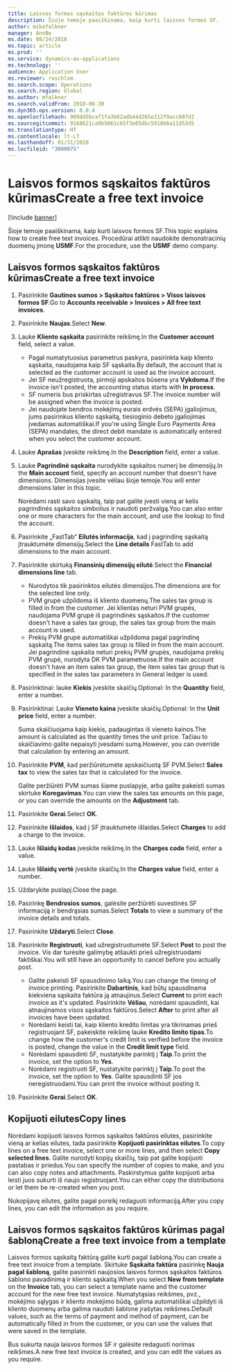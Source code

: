 ```yaml
---
title: Laisvos formos sąskaitos faktūros kūrimas
description: Šioje temoje paaiškinama, kaip kurti laisvos formos SF.
author: mikefalkner
manager: AnnBe
ms.date: 08/24/2018
ms.topic: article
ms.prod: ''
ms.service: dynamics-ax-applications
ms.technology: ''
audience: Application User
ms.reviewer: roschlom
ms.search.scope: Operations
ms.search.region: Global
ms.author: mfalkner
ms.search.validFrom: 2018-08-30
ms.dyn365.ops.version: 8.0.4
ms.openlocfilehash: 909dd5bcaf1fa3b82adb44d265e312f9acc607d2
ms.sourcegitcommit: 9168621ca9b5061c65f3e05dbc5918b6a11d53d5
ms.translationtype: HT
ms.contentlocale: lt-LT
ms.lasthandoff: 01/31/2020
ms.locfileid: "3000075"
---
```

# <a name="create-a-free-text-invoice"></a><span data-ttu-id="37e5d-103">Laisvos formos sąskaitos faktūros kūrimas</span><span class="sxs-lookup"><span data-stu-id="37e5d-103">Create a free text invoice</span></span>

[!include [banner](../includes/banner.md)]

<span data-ttu-id="37e5d-104">Šioje temoje paaiškinama, kaip kurti laisvos formos SF.</span><span class="sxs-lookup"><span data-stu-id="37e5d-104">This topic explains how to create free text invoices.</span></span> <span data-ttu-id="37e5d-105">Procedūrai atlikti naudokite demonstracinių duomenų įmonę **USMF**.</span><span class="sxs-lookup"><span data-stu-id="37e5d-105">For the procedure, use the **USMF** demo company.</span></span>

## <a name="create-a-free-text-invoice"></a><span data-ttu-id="37e5d-106">Laisvos formos sąskaitos faktūros kūrimas</span><span class="sxs-lookup"><span data-stu-id="37e5d-106">Create a free text invoice</span></span>

1. <span data-ttu-id="37e5d-107">Pasirinkite **Gautinos sumos \> Sąskaitos faktūros \> Visos laisvos formos SF**.</span><span class="sxs-lookup"><span data-stu-id="37e5d-107">Go to **Accounts receivable \> Invoices \> All free text invoices**.</span></span>
2. <span data-ttu-id="37e5d-108">Pasirinkite **Naujas**.</span><span class="sxs-lookup"><span data-stu-id="37e5d-108">Select **New**.</span></span>
3. <span data-ttu-id="37e5d-109">Lauke **Kliento sąskaita** pasirinkite reikšmę.</span><span class="sxs-lookup"><span data-stu-id="37e5d-109">In the **Customer account** field, select a value.</span></span>

    * <span data-ttu-id="37e5d-110">Pagal numatytuosius parametrus paskyra, pasirinkta kaip kliento sąskaita, naudojama kaip SF sąskaita.</span><span class="sxs-lookup"><span data-stu-id="37e5d-110">By default, the account that is selected as the customer account is used as the invoice account.</span></span>
    * <span data-ttu-id="37e5d-111">Jei SF neužregistruota, pirmoji apskaitos būsena yra **Vykdoma**.</span><span class="sxs-lookup"><span data-stu-id="37e5d-111">If the invoice isn't posted, the accounting status starts with **In process**.</span></span>
    * <span data-ttu-id="37e5d-112">SF numeris bus priskirtas užregistravus SF.</span><span class="sxs-lookup"><span data-stu-id="37e5d-112">The invoice number will be assigned when the invoice is posted.</span></span>
    * <span data-ttu-id="37e5d-113">Jei naudojate bendros mokėjimų eurais erdvės (SEPA) įgaliojimus, jums pasirinkus kliento sąskaitą, tiesioginio debeto įgaliojimas įvedamas automatiškai.</span><span class="sxs-lookup"><span data-stu-id="37e5d-113">If you're using Single Euro Payments Area (SEPA) mandates, the direct debit mandate is automatically entered when you select the customer account.</span></span>

4. <span data-ttu-id="37e5d-114">Lauke **Aprašas** įveskite reikšmę.</span><span class="sxs-lookup"><span data-stu-id="37e5d-114">In the **Description** field, enter a value.</span></span>
5. <span data-ttu-id="37e5d-115">Lauke **Pagrindinė sąskaita** nurodykite sąskaitos numerį be dimensijų.</span><span class="sxs-lookup"><span data-stu-id="37e5d-115">In the **Main account** field, specify an account number that doesn't have dimensions.</span></span> <span data-ttu-id="37e5d-116">Dimensijas įvesite vėliau šioje temoje.</span><span class="sxs-lookup"><span data-stu-id="37e5d-116">You will enter dimensions later in this topic.</span></span>

    <span data-ttu-id="37e5d-117">Norėdami rasti savo sąskaitą, taip pat galite įvesti vieną ar kelis pagrindinės sąskaitos simbolius ir naudoti peržvalgą.</span><span class="sxs-lookup"><span data-stu-id="37e5d-117">You can also enter one or more characters for the main account, and use the lookup to find the account.</span></span>

6. <span data-ttu-id="37e5d-118">Pasirinkite „FastTab“ **Eilutės informacija**, kad į pagrindinę sąskaitą įtrauktumėte dimensijų.</span><span class="sxs-lookup"><span data-stu-id="37e5d-118">Select the **Line details** FastTab to add dimensions to the main account.</span></span>
7. <span data-ttu-id="37e5d-119">Pasirinkite skirtuką **Finansinių dimensijų eilutė**.</span><span class="sxs-lookup"><span data-stu-id="37e5d-119">Select the **Financial dimensions line** tab.</span></span>

    * <span data-ttu-id="37e5d-120">Nurodytos tik pasirinktos eilutės dimensijos.</span><span class="sxs-lookup"><span data-stu-id="37e5d-120">The dimensions are for the selected line only.</span></span>
    * <span data-ttu-id="37e5d-121">PVM grupė užpildoma iš kliento duomenų.</span><span class="sxs-lookup"><span data-stu-id="37e5d-121">The sales tax group is filled in from the customer.</span></span> <span data-ttu-id="37e5d-122">Jei klientas neturi PVM grupės, naudojama PVM grupė iš pagrindinės sąskaitos.</span><span class="sxs-lookup"><span data-stu-id="37e5d-122">If the customer doesn't have a sales tax group, the sales tax group from the main account is used.</span></span>
    * <span data-ttu-id="37e5d-123">Prekių PVM grupė automatiškai užpildoma pagal pagrindinę sąskaitą.</span><span class="sxs-lookup"><span data-stu-id="37e5d-123">The items sales tax group is filled in from the main account.</span></span> <span data-ttu-id="37e5d-124">Jei pagrindinė sąskaita neturi prekių PVM grupės, naudojama prekių PVM grupė, nurodyta DK PVM parametruose.</span><span class="sxs-lookup"><span data-stu-id="37e5d-124">If the main account doesn't have an item sales tax group, the item sales tax group that is specified in the sales tax parameters in General ledger is used.</span></span>

8. <span data-ttu-id="37e5d-125">Pasirinktinai: lauke **Kiekis** įveskite skaičių.</span><span class="sxs-lookup"><span data-stu-id="37e5d-125">Optional: In the **Quantity** field, enter a number.</span></span>
9. <span data-ttu-id="37e5d-126">Pasirinktinai: Lauke **Vieneto kaina** įveskite skaičių.</span><span class="sxs-lookup"><span data-stu-id="37e5d-126">Optional: In the **Unit price** field, enter a number.</span></span>

    <span data-ttu-id="37e5d-127">Suma skaičiuojama kaip kiekis, padaugintas iš vieneto kainos.</span><span class="sxs-lookup"><span data-stu-id="37e5d-127">The amount is calculated as the quantity times the unit price.</span></span> <span data-ttu-id="37e5d-128">Tačiau to skaičiavimo galite nepaisyti įvesdami sumą.</span><span class="sxs-lookup"><span data-stu-id="37e5d-128">However, you can override that calculation by entering an amount.</span></span>

10. <span data-ttu-id="37e5d-129">Pasirinkite **PVM**, kad peržiūrėtumėte apskaičiuotą SF PVM.</span><span class="sxs-lookup"><span data-stu-id="37e5d-129">Select **Sales tax** to view the sales tax that is calculated for the invoice.</span></span>

    <span data-ttu-id="37e5d-130">Galite peržiūrėti PVM sumas šiame puslapyje, arba galite pakeisti sumas skirtuke **Koregavimas**.</span><span class="sxs-lookup"><span data-stu-id="37e5d-130">You can view the sales tax amounts on this page, or you can override the amounts on the **Adjustment** tab.</span></span>

11. <span data-ttu-id="37e5d-131">Pasirinkite **Gerai**.</span><span class="sxs-lookup"><span data-stu-id="37e5d-131">Select **OK**.</span></span>
12. <span data-ttu-id="37e5d-132">Pasirinkite **Išlaidos**, kad į SF įtrauktumėte išlaidas.</span><span class="sxs-lookup"><span data-stu-id="37e5d-132">Select **Charges** to add a charge to the invoice.</span></span>
13. <span data-ttu-id="37e5d-133">Lauke **Išlaidų kodas** įveskite reikšmę.</span><span class="sxs-lookup"><span data-stu-id="37e5d-133">In the **Charges code** field, enter a value.</span></span>
14. <span data-ttu-id="37e5d-134">Lauke **Išlaidų vertė** įveskite skaičių.</span><span class="sxs-lookup"><span data-stu-id="37e5d-134">In the **Charges value** field, enter a number.</span></span>
15. <span data-ttu-id="37e5d-135">Uždarykite puslapį.</span><span class="sxs-lookup"><span data-stu-id="37e5d-135">Close the page.</span></span>
16. <span data-ttu-id="37e5d-136">Pasirinkę **Bendrosios sumos**, galėsite peržiūrėti suvestinės SF informaciją ir bendrąsias sumas.</span><span class="sxs-lookup"><span data-stu-id="37e5d-136">Select **Totals** to view a summary of the invoice details and totals.</span></span>
17. <span data-ttu-id="37e5d-137">Pasirinkite **Uždaryti**.</span><span class="sxs-lookup"><span data-stu-id="37e5d-137">Select **Close**.</span></span>
18. <span data-ttu-id="37e5d-138">Pasirinkite **Registruoti**, kad užregistruotumėte SF.</span><span class="sxs-lookup"><span data-stu-id="37e5d-138">Select **Post** to post the invoice.</span></span> <span data-ttu-id="37e5d-139">Vis dar turėsite galimybę atšaukti prieš užregistruodami faktiškai.</span><span class="sxs-lookup"><span data-stu-id="37e5d-139">You will still have an opportunity to cancel before you actually post.</span></span>

    * <span data-ttu-id="37e5d-140">Galite pakeisti SF spausdinimo laiką.</span><span class="sxs-lookup"><span data-stu-id="37e5d-140">You can change the timing of invoice printing.</span></span> <span data-ttu-id="37e5d-141">Pasirinkite **Dabartinis**, kad būtų spausdinama kiekviena sąskaita faktūra ją atnaujinus.</span><span class="sxs-lookup"><span data-stu-id="37e5d-141">Select **Current** to print each invoice as it's updated.</span></span> <span data-ttu-id="37e5d-142">Pasirinkite **Vėliau**, norėdami spausdinti, kai atnaujinamos visos sąskaitos faktūros.</span><span class="sxs-lookup"><span data-stu-id="37e5d-142">Select **After** to print after all invoices have been updated.</span></span>
    * <span data-ttu-id="37e5d-143">Norėdami keisti tai, kaip kliento kredito limitas yra tikrinamas prieš registruojant SF, pakeiskite reikšmę lauke **Kredito limito tipas**.</span><span class="sxs-lookup"><span data-stu-id="37e5d-143">To change how the customer's credit limit is verified before the invoice is posted, change the value in the **Credit limit type** field.</span></span>
    * <span data-ttu-id="37e5d-144">Norėdami spausdinti SF, nustatykite parinktį į **Taip**.</span><span class="sxs-lookup"><span data-stu-id="37e5d-144">To print the invoice, set the option to **Yes**.</span></span>
    * <span data-ttu-id="37e5d-145">Norėdami registruoti SF, nustatykite parinktį į **Taip**.</span><span class="sxs-lookup"><span data-stu-id="37e5d-145">To post the invoice, set the option to **Yes**.</span></span> <span data-ttu-id="37e5d-146">Galite spausdinti SF jos neregistruodami.</span><span class="sxs-lookup"><span data-stu-id="37e5d-146">You can print the invoice without posting it.</span></span>

19. <span data-ttu-id="37e5d-147">Pasirinkite **Gerai**.</span><span class="sxs-lookup"><span data-stu-id="37e5d-147">Select **OK**.</span></span>

## <a name="copy-lines"></a><span data-ttu-id="37e5d-148">Kopijuoti eilutes</span><span class="sxs-lookup"><span data-stu-id="37e5d-148">Copy lines</span></span>
<span data-ttu-id="37e5d-149">Norėdami kopijuoti laisvos formos sąskaitos faktūros eilutes, pasirinkite vieną ar kelias eilutes, tada pasirinkite **Kopijuoti pasirinktas eilutes**.</span><span class="sxs-lookup"><span data-stu-id="37e5d-149">To copy lines on a free text invoice, select one or more lines, and then select **Copy selected lines**.</span></span> <span data-ttu-id="37e5d-150">Galite nurodyti kopijų skaičių, taip pat galite kopijuoti pastabas ir priedus.</span><span class="sxs-lookup"><span data-stu-id="37e5d-150">You can specify the number of copies to make, and you can also copy notes and attachments.</span></span> <span data-ttu-id="37e5d-151">Paskirstymus galite kopijuoti arba leisti juos sukurti iš naujo registruojant.</span><span class="sxs-lookup"><span data-stu-id="37e5d-151">You can either copy the distributions or let them be re-created when you post.</span></span>

<span data-ttu-id="37e5d-152">Nukopijavę eilutes, galite pagal poreikį redaguoti informaciją.</span><span class="sxs-lookup"><span data-stu-id="37e5d-152">After you copy lines, you can edit the information as you require.</span></span>

## <a name="create-a-free-text-invoice-from-a-template"></a><span data-ttu-id="37e5d-153">Laisvos formos sąskaitos faktūros kūrimas pagal šabloną</span><span class="sxs-lookup"><span data-stu-id="37e5d-153">Create a free text invoice from a template</span></span>
<span data-ttu-id="37e5d-154">Laisvos formos sąskaitą faktūrą galite kurti pagal šabloną.</span><span class="sxs-lookup"><span data-stu-id="37e5d-154">You can create a free text invoice from a template.</span></span> <span data-ttu-id="37e5d-155">Skirtuke **Sąskaita faktūra** pasirinkę **Nauja pagal šabloną**, galite pasirinkti naujosios laisvos formos sąskaitos faktūros šablono pavadinimą ir kliento sąskaitą.</span><span class="sxs-lookup"><span data-stu-id="37e5d-155">When you select **New from template** on the **Invoice** tab, you can select a template name and the customer account for the new free text invoice.</span></span> <span data-ttu-id="37e5d-156">Numatytąsias reikšmes, pvz., mokėjimo sąlygas ir kliento mokėjimo būdą, galima automatiškai užpildyti iš kliento duomenų arba galima naudoti šablone įrašytas reikšmes.</span><span class="sxs-lookup"><span data-stu-id="37e5d-156">Default values, such as the terms of payment and method of payment, can be automatically filled in from the customer, or you can use the values that were saved in the template.</span></span>

<span data-ttu-id="37e5d-157">Bus sukurta nauja laisvos formos SF ir galėsite redaguoti norimas reikšmes.</span><span class="sxs-lookup"><span data-stu-id="37e5d-157">A new free text invoice is created, and you can edit the values as you require.</span></span>
